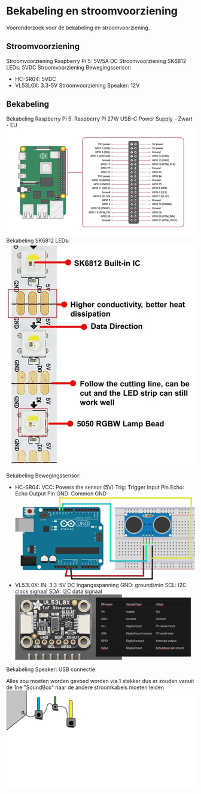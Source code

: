 # Bekabeling en stroomvoorziening

Vooronderzoek voor de bekabeling en stroomvoorziening.


## Stroomvoorziening

Stroomvoorziening Raspberry Pi 5: 5V/5A DC
Stroomvoorziening SK6812 LEDs: 5VDC 
Stroomvoorziening Bewegingssensor:  
- HC-SR04: 5VDC
- VL53L0X: 3.3-5V
Stroomvoorziening Speaker: 12V 

## Bekabeling

Bekabeling Raspberry Pi 5: Raspberry Pi 27W USB-C Power Supply - Zwart - EU   
![PinoutRPi5](./fotos/raspberry-pi-5-gpio-pinout-diagram.webp)
Bekabeling SK6812 LEDs: ![alt text](./fotos/SK6812LED.png)

Bekabeling Bewegingssensor: 
- HC-SR04:
VCC: Powers the sensor (5V)
Trig: Trigger Input Pin
Echo: Echo Output Pin
GND: Common GND
![ArduinoAansluiting](./fotos/ultrasonic-sensor-with-arduino-hc-sr04.webp)
- VL53L0X: 
IN: 3.3-5V DC Ingangsspanning
GND: ground/min
SCL: I2C clock signaal
SDA: I2C data signaal
![PinoutVL53L0X](./fotos/VL53L0XPinout.png)

Bekabeling Speaker: USB connectie

Alles zou moeten worden gevoed worden via 1 stekker dus er zouden vanuit de 1ne "SoundBox" naar de andere stroomkabels moeten leiden
![bekabelingMacro](./fotos/voorstelling%20bekabeling%20Macro.png)
